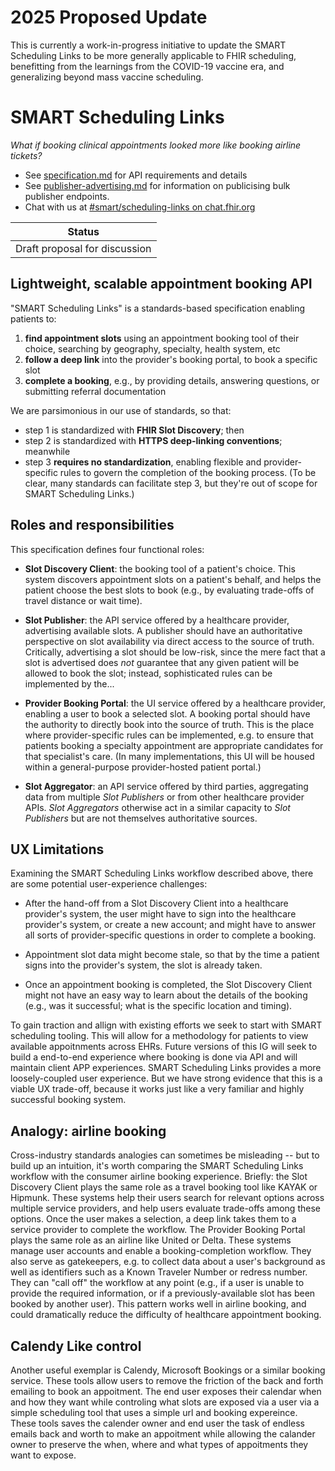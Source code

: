 # 2025 Proposed Update

This is currently a work-in-progress initiative to update the SMART Scheduling Links to be more generally applicable to FHIR scheduling, benefitting from the learnings from the COVID-19 vaccine era, and generalizing beyond mass vaccine scheduling.

# SMART Scheduling Links
*What if booking clinical appointments looked more like booking airline tickets?*

* See [specification.md](specification.md) for API requirements and details
* See [publisher-advertising.md](publisher-advertising.md) for information on publicising bulk publisher endpoints.
* Chat with us at [#smart/scheduling-links on chat.fhir.org](https://chat.fhir.org/#narrow/stream/281612-smart.2Fscheduling-links)

|Status|
|---|
|Draft proposal for discussion|


## Lightweight, scalable appointment booking API

"SMART Scheduling Links" is a standards-based specification enabling patients to:

1. **find appointment slots** using an appointment booking tool of their choice, searching by geography, specialty, health system, etc
2. **follow a deep link** into the provider's booking portal, to book a specific slot
3. **complete a booking**, e.g., by providing details, answering questions, or submitting referral documentation

We are parsimonious in our use of standards, so that:

* step 1 is standardized with **FHIR Slot Discovery**; then 
* step 2 is standardized with **HTTPS deep-linking conventions**; meanwhile
* step 3 **requires no standardization**, enabling flexible and provider-specific rules to govern the completion of the booking process.
(To be clear, many standards can facilitate step 3, but they're out of scope for SMART Scheduling Links.)

## Roles and responsibilities

This specification defines four functional roles:

* **Slot Discovery Client**: the booking tool of a patient's choice. This system discovers appointment slots on a patient's behalf, and helps the patient choose the best slots to book (e.g., by evaluating trade-offs of travel distance or wait time).

* **Slot Publisher**: the API service offered by a healthcare provider, advertising available slots. A publisher should have an authoritative perspective on slot availability via direct access to the source of truth. Critically, advertising a slot should be low-risk, since the mere fact that a slot is advertised does *not* guarantee that any given patient will be allowed to book the slot; instead, sophisticated rules can be implemented by the...

* **Provider Booking Portal**: the UI service offered by a healthcare provider, enabling a user to book a selected slot. A booking portal should have the authority to directly book into the source of truth. This is the place where provider-specific rules can be implemented, e.g. to ensure that patients booking a specialty appointment are appropriate candidates for that specialist's care. (In many implementations, this UI will be housed within a general-purpose provider-hosted patient portal.)

*  **Slot Aggregator**: an API service offered by third parties, aggregating data from multiple _Slot Publishers_ or from other healthcare provider APIs. _Slot Aggregators_ otherwise act in a similar capacity to _Slot Publishers_ but are not themselves authoritative sources.

## UX Limitations

Examining the SMART Scheduling Links workflow described above, there are some potential user-experience challenges:

* After the hand-off from a Slot Discovery Client into a healthcare provider's system, the user might have to sign
into the healthcare provider's system, or create a new account; and might have to answer all sorts of
provider-specific questions in order to complete a booking.  

* Appointment slot data might become stale, so that by the time a patient signs into the provider's system, the slot is already taken.
   
* Once an appointment booking is completed, the Slot Discovery Client might not have an easy way to learn about
the details of the booking (e.g., was it successful; what is the specific location and timing).

To gain traction and allign with existing efforts we seek to start with SMART scheduling tooling.  This will allow for a methodology for patients to view available appoitnments across EHRs.  Future versions of this IG will seek to build a end-to-end experience where booking is done via API and will maintain client APP experiences.  SMART Scheduling Links provides a more loosely-coupled user experience. But we have strong evidence that this is a viable UX trade-off, because it works just like a very familiar and highly successful booking system.  

## Analogy: airline booking

Cross-industry standards analogies can sometimes be misleading -- but to build up an intuition, it's worth comparing the SMART Scheduling Links workflow with the consumer airline booking experience. Briefly: the Slot Discovery Client plays the same role as a travel booking tool like KAYAK or Hipmunk. These systems help their users search for relevant options across multiple service providers, and help users evaluate trade-offs among these options. Once the user makes a selection, a deep link takes them to a service provider to complete the workflow. The Provider Booking Portal plays the same role as an airline like United or Delta. These systems manage user accounts and enable a booking-completion workflow. They also serve as gatekeepers, e.g. to collect data about a user's background as well as identifiers such as a Known Traveler Number or redress number. They can "call off" the workflow at any point (e.g., if a user is unable to provide the required information, or if a previously-available slot has been booked by another user).  This pattern works well in airline booking, and could dramatically reduce the difficulty of healthcare appointment booking.

## Calendy Like control
Another useful exemplar is Calendy, Microsoft Bookings or a similar booking service.  These tools allow users to remove the friction of the back and forth emailing to book an appoitment.  The end user exposes their calendar when and how they want while controling what slots are exposed via a user via a simple scheduling tool that uses a simple url and booking expereince.  These tools saves the calender owner and end user the task of endless emails back and worth to make an appoitment while allowing the calander owner to preserve the when, where and what types of appoitments they want to expose.


